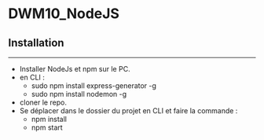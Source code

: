 # DWM10_NodeJS

## Installation
---
- Installer NodeJs et npm sur le PC.
- en CLI :
  - sudo npm install express-generator -g
  - sudo npm install nodemon -g
- cloner le repo.
- Se déplacer dans le dossier du projet en CLI et faire la commande :
  - npm install
  - npm start
